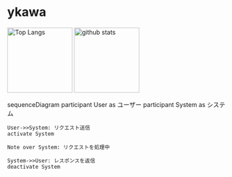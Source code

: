 # ykawa

<p align="left"> 
  <img alt="Top Langs" height="150px" src="https://github-readme-stats.vercel.app/api/top-langs/?username=kurokawa5&layout=compact&show_icons=true&theme=onedark" />
  <img alt="github stats" height="150px" src="https://github-readme-stats.vercel.app/api?username=kurokawa5&theme=onedark&show_icons=ture" />
</p>


sequenceDiagram
    participant User as ユーザー
    participant System as システム

    User->>System: リクエスト送信
    activate System

    Note over System: リクエストを処理中

    System->>User: レスポンスを返信
    deactivate System
